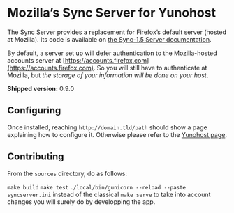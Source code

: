 # Mozilla’s Sync Server for Yunohost

The Sync Server provides a replacement for Firefox’s default server (hosted at Mozilla). Its code is available on [the Sync-1.5 Server documentation](https://docs.services.mozilla.com/howtos/run-sync-1.5.html).

By default, a server set up will defer authentication to the Mozilla-hosted accounts server at [https://accounts.firefox.com](https://accounts.firefox.com). So you will still have to authenticate at Mozilla, but _the storage of your information will be done on your host_.

**Shipped version:** 0.9.0

## Configuring

Once installed, reaching `http://domain.tld/path` should show a page explaining how to configure it. Otherwise please refer to the [Yunohost page](https://yunohost.org/#/app_ffsync).

## Contributing

From the `sources` directory, do as follows:

`make build`
`make test`
`./local/bin/gunicorn --reload --paste syncserver.ini` instead of the classical `make serve` to take into account changes you will surely do by developping the app.
